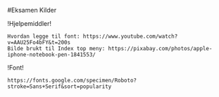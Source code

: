 #Eksamen Kilder

!Hjelpemiddler!

    Hvordan legge til font: https://www.youtube.com/watch?v=AAU25Fo4bFY&t=200s
    Bilde brukt til Index top meny: https://pixabay.com/photos/apple-iphone-notebook-pen-1841553/

!Font!

    https://fonts.google.com/specimen/Roboto?stroke=Sans+Serif&sort=popularity